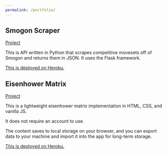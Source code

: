 ```yaml
---
permalink: /portfolio/
---
```


## Smogon Scraper

[Project](https://github.com/cjbohlman/smogon_scraper)

This is API written in Python that scrapes competitive movesets off of Smogon and returns them in JSON.
It uses the Flask framework.

[This is deployed on Heroku.](https://smogon-api.herokuapp.com/)

## Eisenhower Matrix

[Project](https://github.com/cjbohlman/eisenhower-matrix)

This is a lightweight eisenhower matrix implementation in HTML, CSS, and vanilla JS.

It does not require an account to use.

The content saves to local storage on your browser, and you can export data to your machine and import it into the app for long-term storage.

[This is deployed on Heroku.](https://eisenhower-matrix-app.herokuapp.com/)
